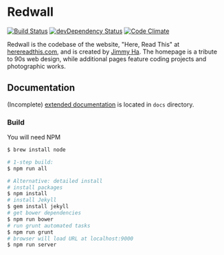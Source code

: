 Redwall
=======

[![Build Status](https://secure.travis-ci.org/herereadthis/redwall.svg?branch=master)](http://travis-ci.org/herereadthis/redwall)
[![devDependency Status](https://david-dm.org/herereadthis/redwall/dev-status.svg)](https://david-dm.org/herereadthis/redwall#info=devDependencies)
[![Code Climate](https://codeclimate.com/github/herereadthis/redwall/badges/gpa.svg)](https://codeclimate.com/github/herereadthis/redwall)

Redwall is the codebase of the website, "Here, Read This" at [herereadthis.com](http://herereadthis.com), and is created by [Jimmy Ha](https://github.com/herereadthis). The homepage is a tribute to 90s web design, while additional pages feature coding projects and photographic works.

## Documentation

(Incomplete) [extended documentation](https://github.com/herereadthis/redwall/blob/master/docs/readme.md) is located in `docs` directory.

### Build

You will need NPM

```bash
$ brew install node
```

```bash
# 1-step build:
$ npm run all
```

```bash
# Alternative: detailed install
# install packages
$ npm install
# install Jekyll
$ gem install jekyll
# get bower dependencies
$ npm run bower
# run grunt automated tasks
$ npm run grunt
# browser will load URL at localhost:9000
$ npm run server
```

